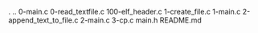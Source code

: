 .
..
0-main.c
0-read_textfile.c
100-elf_header.c
1-create_file.c
1-main.c
2-append_text_to_file.c
2-main.c
3-cp.c
main.h
README.md
